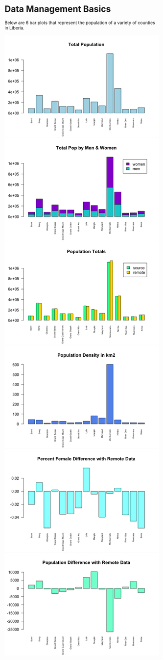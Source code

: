 # Data Management Basics

Below are 6 bar plots that represent the population of a variety of counties in Liberia. 

![](Rplot03.png)
![](Rplot04.png)
![](Pop_totals.png)
![](pop_density.png)
![](per_female.png)
![](pop_diff.png)

